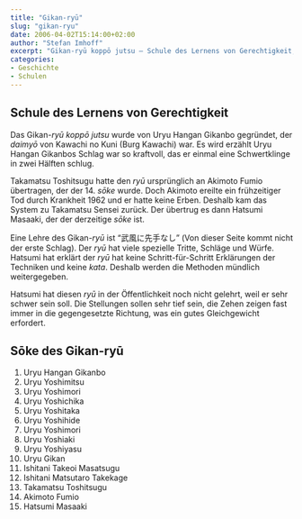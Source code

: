 ```yaml
---
title: "Gikan-ryū"
slug: "gikan-ryu"
date: 2006-04-02T15:14:00+02:00
author: "Stefan Imhoff"
excerpt: "Gikan-ryū koppō jutsu – Schule des Lernens von Gerechtigkeit, eine Schule, die Hatsumi noch nicht öffentlich gelehrt hat, weil sie sehr kompliziert sein soll."
categories:
- Geschichte
- Schulen
---
```


## Schule des Lernens von Gerechtigkeit

Das Gikan-*ryū* *koppō jutsu* wurde von Uryu Hangan Gikanbo gegründet, der *daimyō* von Kawachi no Kuni (Burg Kawachi) war. Es wird erzählt Uryu Hangan Gikanbos Schlag war so kraftvoll, das er einmal eine Schwertklinge in zwei Hälften schlug.

Takamatsu Toshitsugu hatte den *ryū* ursprünglich an Akimoto Fumio übertragen, der der 14. *sōke* wurde. Doch Akimoto ereilte ein frühzeitiger Tod durch Krankheit 1962 und er hatte keine Erben. Deshalb kam das System zu Takamatsu Sensei zurück. Der übertrug es dann Hatsumi Masaaki, der der derzeitige *sōke* ist.

Eine Lehre des Gikan-*ryū* ist <q lang="ja">武風に先手なし</q> (Von dieser Seite kommt nicht der erste Schlag). Der *ryū* hat viele spezielle Tritte, Schläge und Würfe. Hatsumi hat erklärt der *ryū* hat keine Schritt-für-Schritt Erklärungen der Techniken und keine *kata*. Deshalb werden die Methoden mündlich weitergegeben.

Hatsumi hat diesen *ryū* in der Öffentlichkeit noch nicht gelehrt, weil er sehr schwer sein soll. Die Stellungen sollen sehr tief sein, die Zehen zeigen fast immer in die gegengesetzte Richtung, was ein gutes Gleichgewicht erfordert.


## Sōke des Gikan-ryū

1. Uryu Hangan Gikanbo
2. Uryu Yoshimitsu
3. Uryu Yoshimori
4. Uryu Yoshichika
5. Uryu Yoshitaka
6. Uryu Yoshihide
7. Uryu Yoshimori
8. Uryu Yoshiaki
9. Uryu Yoshiyasu
10. Uryu Gikan
11. Ishitani Takeoi Masatsugu
12. Ishitani Matsutaro Takekage
13. Takamatsu Toshitsugu
14. Akimoto Fumio
15. Hatsumi Masaaki
